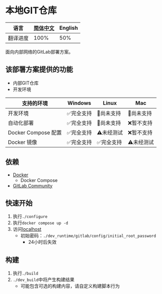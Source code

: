 # 本地GIT仓库

| 语言   | [简体中文](README.md) | English |
|------|-------------------|---------|
| 翻译进度 | 100%              | 50%     |

面向内部网络的GitLab部署方案。

## 该部署方案提供的功能

* 内部GIT仓库
* 开发环境

| 支持的环境             | Windows                | Linux                  | Mac                |
|-------------------|------------------------|------------------------|--------------------|
| 开发环境              | :white_check_mark:完全支持 | :construction:尚未支持     | :construction:尚未支持 |
| 自动化部署             | :white_check_mark:完全支持 | :construction:尚未支持     | :x:暂不支持            |
| Docker Compose 配置 | :white_check_mark:完全支持 | :warning:未经测试          | :x:暂不支持            |
| Docker 镜像         | :white_check_mark:完全支持 | :white_check_mark:完全支持 | :warning:未经测试      |

## 依赖

* [Docker](https://www.docker.com/)
  * Docker Compose
* [GitLab Community](https://about.gitlab.com/)

## 快速开始

1. 执行`./configure`
2. 执行`docker compose up -d`
3. 访问[localhost](http://localhost)
   * 初始密码：`./dev_runtime/gitlab/config/initial_root_password`
     * 24小时后失效

## 构建

1. 执行`./build`
2. `./dev_build`中将产生构建结果
   * 可能包含可选的构建内容，请自定义构建脚本行为
